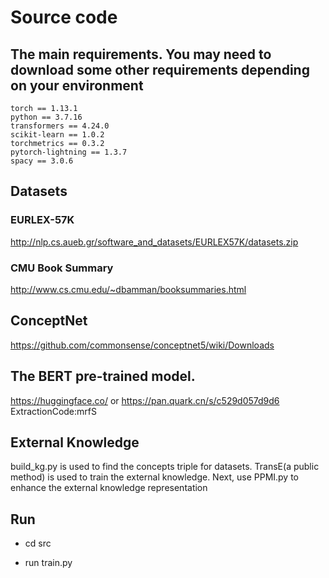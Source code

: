 # Source code
## The main requirements. You may need to download some other requirements depending on your environment
```
torch == 1.13.1
python == 3.7.16
transformers == 4.24.0
scikit-learn == 1.0.2
torchmetrics == 0.3.2
pytorch-lightning == 1.3.7
spacy == 3.0.6
```
## Datasets
### EURLEX-57K
http://nlp.cs.aueb.gr/software_and_datasets/EURLEX57K/datasets.zip
### CMU Book Summary
http://www.cs.cmu.edu/~dbamman/booksummaries.html

## ConceptNet
https://github.com/commonsense/conceptnet5/wiki/Downloads

## The BERT pre-trained model.
https://huggingface.co/ or https://pan.quark.cn/s/c529d057d9d6  ExtractionCode:mrfS

## External Knowledge
build_kg.py is used to find the concepts triple for datasets.
TransE(a public method) is used to train the external knowledge.
Next, use PPMI.py to enhance the external knowledge representation

## Run
* cd src

* run train.py

